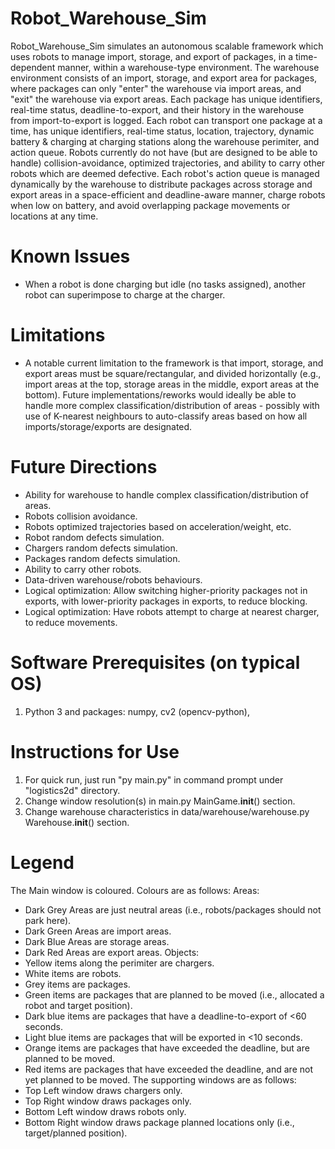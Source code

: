 # Robot_Warehouse_Sim
Robot_Warehouse_Sim simulates an autonomous scalable framework which uses robots to manage import, storage, and export of packages, in a time-dependent manner, within a warehouse-type environment.
The warehouse environment consists of an import, storage, and export area for packages, where packages can only "enter" the warehouse via import areas, and "exit" the warehouse via export areas.
Each package has unique identifiers, real-time status, deadline-to-export, and their history in the warehouse from import-to-export is logged.
Each robot can transport one package at a time, has unique identifiers, real-time status, location, trajectory, dynamic battery & charging at charging stations along the warehouse perimiter, and action queue.
Robots currently do not have (but are designed to be able to handle) collision-avoidance, optimized trajectories, and ability to carry other robots which are deemed defective.
Each robot's action queue is managed dynamically by the warehouse to distribute packages across storage and export areas in a space-efficient and deadline-aware manner, charge robots when low on battery, and avoid overlapping package movements or locations at any time.

# Known Issues
- When a robot is done charging but idle (no tasks assigned), another robot can superimpose to charge at the charger.

# Limitations
- A notable current limitation to the framework is that import, storage, and export areas must be square/rectangular, and divided horizontally (e.g., import areas at the top, storage areas in the middle, export areas at the bottom).
Future implementations/reworks would ideally be able to handle more complex classification/distribution of areas - possibly with use of K-nearest neighbours to auto-classify areas based on how all imports/storage/exports are designated.

# Future Directions
- Ability for warehouse to handle complex classification/distribution of areas.
- Robots collision avoidance.
- Robots optimized trajectories based on acceleration/weight, etc.
- Robot random defects simulation.
- Chargers random defects simulation.
- Packages random defects simulation.
- Ability to carry other robots.
- Data-driven warehouse/robots behaviours.
- Logical optimization: Allow switching higher-priority packages not in exports, with lower-priority packages in exports, to reduce blocking.
- Logical optimization: Have robots attempt to charge at nearest charger, to reduce movements.

# Software Prerequisites (on typical OS)
1. Python 3 and packages: numpy, cv2 (opencv-python), 

# Instructions for Use
1. For quick run, just run "py main.py" in command prompt under "logistics2d" directory.
2. Change window resolution(s) in main.py MainGame.__init__() section.
3. Change warehouse characteristics in data/warehouse/warehouse.py Warehouse.__init__() section.

# Legend
The Main window is coloured. Colours are as follows:
Areas:
- Dark Grey Areas are just neutral areas (i.e., robots/packages should not park here).
- Dark Green Areas are import areas.
- Dark Blue Areas are storage areas.
- Dark Red Areas are export areas.
Objects:
- Yellow items along the perimiter are chargers.
- White items are robots.
- Grey items are packages.
- Green items are packages that are planned to be moved (i.e., allocated a robot and target position).
- Dark blue items are packages that have a deadline-to-export of <60 seconds.
- Light blue items are packages that will be exported in <10 seconds.
- Orange items are packages that have exceeded the deadline, but are planned to be moved.
- Red items are packages that have exceeded the deadline, and are not yet planned to be moved.
The supporting windows are as follows:
- Top Left window draws chargers only.
- Top Right window draws packages only.
- Bottom Left window draws robots only.
- Bottom Right window draws package planned locations only (i.e., target/planned position).